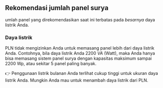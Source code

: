 ## Rekomendasi jumlah panel surya

umlah panel yang direkomendasikan saat ini terbatas pada _besarnya_ daya listrik Anda.

### Daya listrik

PLN tidak mengizinkan Anda untuk memasang panel lebih dari daya listrik Anda. Contohnya, bila daya listrik Anda 
2200 _VA_ (Watt), maka Anda hanya bisa memasang sistem panel surya dengan kapasitas maksimum sampai 2200 Wp, atau 
sekitar 5 panel paling banyak.

👉 Penggunaan listrik bulanan Anda terlihat cukup tinggi untuk ukuran daya listrik Anda. Mungkin Anda mau untuk menambah
daya listrik dari PLN.
